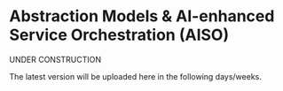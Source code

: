 # Abstraction Models & AI-enhanced Service Orchestration (AISO)

UNDER CONSTRUCTION

The latest version will be uploaded here in the following days/weeks.

